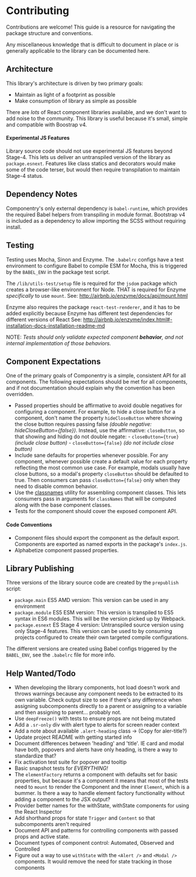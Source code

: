 # Contributing

Contributions are welcome! This guide is a resource for navigating the package
structure and conventions.

Any miscellaneous knowledge that is difficult to document in place or is generally
applicable to the library can be documented here.

## Architecture

This library's architecture is driven by two primary goals:

- Maintain as light of a footprint as possible
- Make consumption of library as simple as possible

There are _lots_ of React component libraries available, and we don't want to add
noise to the community. This library is useful because it's small, simple and
compatible with Boostrap v4.

#### Experimental JS Features

Library source code should not use experimental JS features beyond Stage-4. This lets
us deliver an untranspiled version of the library as `package.esnext`. Features like
class statics and decorators would make some of the code terser, but would then
require transpilation to maintain Stage-4 status.

## Dependency Notes

Componentry's only external dependency is `babel-runtime`, which provides the required
Babel helpers from transpiling in module format. Bootstrap v4 is included as a
dependency to allow importing the SCSS without requiring install.

## Testing

Testing uses Mocha, Sinon and Enzyme. The `.babelrc` configs have a test environment to
configure Babel to compile ESM for Mocha, this is triggered by the `BABEL_ENV` in the
package test script.

The `/lib/utils-test/setup` file is required for the `jsdom` package which creates a
browser-like environment for Node. THAT is required for Enzyme _specifically_ to use
`mount`. See: http://airbnb.io/enzyme/docs/api/mount.html

Enzyme also requires the package `react-test-renderer`, and it has to be added
explicitly because Enzyme has different test dependencies for different versions of
React See:
http://airbnb.io/enzyme/index.html#-installation-docs-installation-readme-md

NOTE: _Tests should only validate expected component **behavior**, and not internal
implementation of those behaviors._

## Component Expectations

One of the primary goals of Componentry is a simple, consistent API for all
components. The following expectations should be met for all components, and if not
documentation should explain why the convention has been overridden.

- Passed properties should be affirmative to avoid double negatives for configuring
  a component. For example, to hide a close button for a component, don't name the
  property `hideCloseButton` where showing the close button requires passing false
  _(double negative: hideCloseButton={false})_. Instead, use the affirmative:
  `closeButton`, so that showing and hiding do not double negate:
      - `closeButton={true}` _(include close button)_
      - `closeButton={false}` _(do not include close button)_
- Include sane defaults for properties whenever possible. For any component, whenever
  possible create a default value for each property reflecting the most common use
  case. For example, modals usually have close buttons, so a modal's property
  `closeButton` should be defaulted to true. Then consumers can pass
  `closeButton={false}` only when they need to disable common behavior.
- Use the [classnames](https://github.com/JedWatson/classnames) utility for
  assembling component classes. This lets consumers pass in arguments for
  `classNames` that will be computed along with the base component classes.
- Tests for the component should cover the exposed component API.

#### Code Conventions

- Component files should export the component as the default export. Components are
  exported as named exports in the package's `index.js`.
- Alphabetize component passed properties.

## Library Publishing

Three versions of the library source code are created by the `prepublish` script:

- `package.main` ES5 AMD version: This version can be used in any environment
- `package.module` ES5 ESM version: This version is transpiled to ES5 syntax in ES6
  modules. This will be the version picked up by Webpack.
- `package.esnext` ES Stage 4 version: Untranspiled source version using only
  Stage-4 features. This version can be used to by consuming projects configured to
  create their own targeted compile configurations.

The different versions are created using Babel configs triggered by the `BABEL_ENV`,
see the `.babelrc` file for more info.

## Help Wanted/Todo

- When developing the library components, hot load doesn't work and throws warnings
  because any component needs to be extracted to its own variable. Check output size
  to see if there's any difference when assigning subcomponents directly to a parent
  or assigning to a variable and then assigning to parent... probably not.
- Use `deepFreeze()` with tests to ensure props are not being mutated
- Add a `.sr-only` div with alert type to alerts for screen reader context
- Add a note about available `.alert-heading` class -> (Copy for aler-title?)
- Update project README with getting started info
- Document differences between 'heading' and 'title'. IE card and modal have both,
  popovers and alerts have only heading, is there a way to standardize that?
- Fix activation test suite for popover and tooltip
- Basic snapshot tests for *EVERYTHING!*
- The `elementFactory` returns a component with defaults set for basic properties,
  but because it's a component it means that most of the tests need to `mount`
  to render the Component and the inner `Element`, which is a bummer. Is there a way
  to handle element factory functionality without adding a component to the JSX
  output?
- Provider better names for the withState, withState components for using the React
  Inspector
- Add shorthand props for state `Trigger` and `Content` so that subcomponents aren't
  required
- Document API and patterns for controlling components with passed props and active
  state.
- Document types of component control: Automated, Observed and Controlled
- Figure out a way to use `withState` with the `<Alert />` and `<Modal />`
  components. It would remove the need for state tracking in those components
